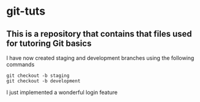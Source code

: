 # git-tuts

## This is a repository that contains that files used for tutoring Git basics

I have now created staging and development branches using the following commands

```
git checkout -b staging
git checkout -b development
```

I just implemented a wonderful login feature